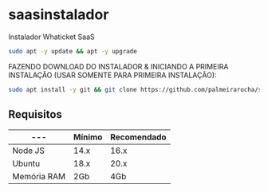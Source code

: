# saasinstalador
Instalador Whaticket SaaS

```bash
sudo apt -y update && apt -y upgrade
```

FAZENDO DOWNLOAD DO INSTALADOR & INICIANDO A PRIMEIRA INSTALAÇÃO (USAR SOMENTE PARA PRIMEIRA INSTALAÇÃO):

```bash
sudo apt install -y git && git clone https://github.com/palmeirarocha/saasinstalador.git saasinstalador && sudo chmod -R 777 saasinstalador  && cd saasinstalador  && sudo ./install_primaria
```

## Requisitos

| --- | Mínimo | Recomendado |
| --- | --- | --- |
| Node JS | 14.x | 16.x |
| Ubuntu | 18.x | 20.x |
| Memória RAM | 2Gb | 4Gb | 
